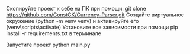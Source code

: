 Скопируйте проект к себе на ПК при помощи: git clone https://github.com/ConstCK/Currency-Parser.git
Создайте виртуальное окружение (python -m venv venv) и активируйте его (venv\scripts\activate)
Установите все зависимости при помощи pip install -r requirements.txt в терминале

Запустите проект python main.py
